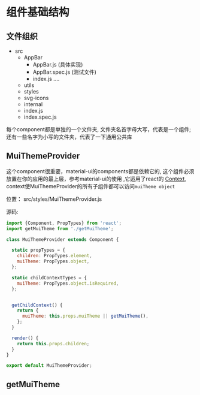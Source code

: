 # 组件基础结构

## 文件组织

- src
    + AppBar
        * AppBar.js (具体实现)
        * AppBar.spec.js (测试文件)
        * index.js 
    ....
    + utils
    + styles
    + svg-icons
    + internal
    + index.js
    + index.spec.js

每个component都是单独的一个文件夹, 文件夹名首字母大写，代表是一个组件;
还有一些名字为小写的文件夹，代表了一下通用公共库

## MuiThemeProvider

这个component很重要，material-ui的components都是依赖它的, 这个组件必须放置在你的应用的最上层，参考material-ui的使用 ,它运用了react的
[Context](https://facebook.github.io/react/docs/context.html), context使MuiThemeProvider的所有子组件都可以访问`muiTheme object`

位置： src/styles/MuiThemeProvider.js


源码:


```jsx
import {Component, PropTypes} from 'react';
import getMuiTheme from './getMuiTheme';

class MuiThemeProvider extends Component {

  static propTypes = {
    children: PropTypes.element,
    muiTheme: PropTypes.object,
  };

  static childContextTypes = {
    muiTheme: PropTypes.object.isRequired,
  };


  getChildContext() {
    return {
      muiTheme: this.props.muiTheme || getMuiTheme(),
    };
  }

  render() {
    return this.props.children;
  }
}

export default MuiThemeProvider;
```

## getMuiTheme







